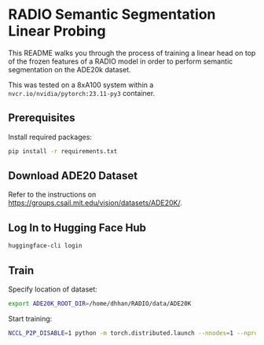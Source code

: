 # RADIO Semantic Segmentation Linear Probing

This README walks you through the process of training a linear
head on top of the frozen features of a RADIO model in order
to perform semantic segmentation on the ADE20k dataset.

This was tested on a 8xA100 system within a `nvcr.io/nvidia/pytorch:23.11-py3` container.

## Prerequisites

Install required packages:

```Bash
pip install -r requirements.txt
```

## Download ADE20 Dataset

Refer to the instructions on https://groups.csail.mit.edu/vision/datasets/ADE20K/.

## Log In to Hugging Face Hub

```Bash
huggingface-cli login
```

## Train

Specify location of dataset:

```Bash
export ADE20K_ROOT_DIR=/home/dhhan/RADIO/data/ADE20K
```

Start training:

```Bash
NCCL_P2P_DISABLE=1 python -m torch.distributed.launch --nnodes=1 --nproc_per_node=8 train.py configs/radio/radio_linear_8xb2-80k_ade20k-512x512.py --launcher pytorch --cfg-options "train_dataloader.dataset.data_root=/${ADE20K_ROOT_DIR}" --cfg-options "val_dataloader.dataset.data_root=${ADE20K_ROOT_DIR}"
```
